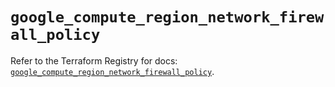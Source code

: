 # `google_compute_region_network_firewall_policy`

Refer to the Terraform Registry for docs: [`google_compute_region_network_firewall_policy`](https://registry.terraform.io/providers/hashicorp/google-beta/5.36.0/docs/resources/google_compute_region_network_firewall_policy).
